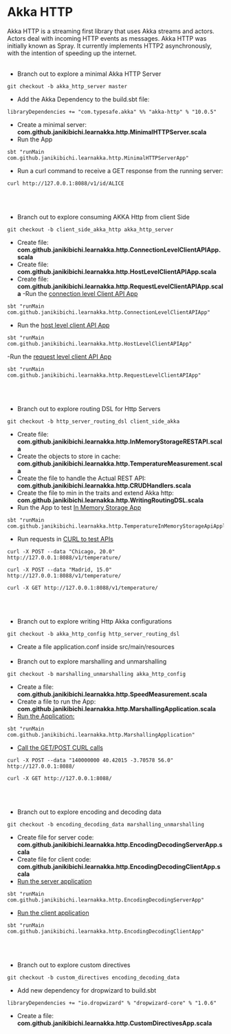 # Akka HTTP

Akka HTTP is a streaming first library that uses Akka streams and actors. Actors deal with incoming HTTP events as messages.
Akka HTTP was initially known as Spray. It currently implements HTTP2 asynchronously, with the intention of speeding up the internet.
<br><br>
- Branch out to explore a minimal Akka HTTP Server
````
git checkout -b akka_http_server master
````
- Add the Akka Dependency to the build.sbt file:
````
libraryDependencies += "com.typesafe.akka" %% "akka-http" % "10.0.5"
````
- Create a minimal server: <b>com.github.janikibichi.learnakka.http.MinimalHTTPServer.scala</b>
- Run the App
````
sbt "runMain com.github.janikibichi.learnakka.http.MinimalHTTPServerApp"
````
- Run a curl command to receive a GET response from the running server:
````
curl http://127.0.0.1:8088/v1/id/ALICE
````
<br><br>
- Branch out to explore consuming AKKA Http from client Side
````
git checkout -b client_side_akka_http akka_http_server
````
- Create file: <b>com.github.janikibichi.learnakka.http.ConnectionLevelClientAPIApp.scala</b>
- Create file: <b>com.github.janikibichi.learnakka.http.HostLevelClientAPIApp.scala</b>
- Create file: <b>com.github.janikibichi.learnakka.http.RequestLevelClientAPIApp.scala</b>
-Run the [connection level Client API App](https://asciinema.org/a/au41haWcDr8Yc4lHQU9RyfAzW)
````
sbt "runMain com.github.janikibichi.learnakka.http.ConnectionLevelClientAPIApp"
````
- Run the [host level client API App](https://asciinema.org/a/YJ48yhY3ckRFB9bN9cnEcpfyS)
````
sbt "runMain com.github.janikibichi.learnakka.http.HostLevelClientAPIApp"
````
-Run the [request level client API App](https://asciinema.org/a/FeyOM6b5yYWykLmvXtCn5HuGe)
````
sbt "runMain com.github.janikibichi.learnakka.http.RequestLevelClientAPIApp"
````
<br><br>
- Branch out to explore routing DSL for Http Servers
````
git checkout -b http_server_routing_dsl client_side_akka

````
- Create file: <b>com.github.janikibichi.learnakka.http.InMemoryStorageRESTAPI.scala</b>
- Create the objects to store in cache: <b>com.github.janikibichi.learnakka.http.TemperatureMeasurement.scala</b>
- Create the file to handle the Actual REST API: <b>com.github.janikibichi.learnakka.http.CRUDHandlers.scala</b>
- Create the file to min in the traits and extend Akka http: <b>com.github.janikibichi.learnakka.http.WritingRoutingDSL.scala</b>
- Run the App to test [In Memory Storage App](https://asciinema.org/a/w8qcJBRYsNiz3S1pkaDzOLDVh)
````
sbt "runMain com.github.janikibichi.learnakka.http.TemperatureInMemoryStorageApiApplication"
````
- Run requests in [CURL to test APIs](https://asciinema.org/a/T7iEGH0dEB0J1kExxpW3dnSrP)
````
curl -X POST --data "Chicago, 20.0" http://127.0.0.1:8088/v1/temperature/

curl -X POST --data "Madrid, 15.0" http://127.0.0.1:8088/v1/temperature/

curl -X GET http://127.0.0.1:8088/v1/temperature/
````
<br><br>
- Branch out to explore writing Http Akka configurations
````
git checkout -b akka_http_config http_server_routing_dsl
````
- Create a file application.conf inside src/main/resources
<br><br>
- Branch out to explore marshalling and unmarshalling
````
git checkout -b marshalling_unmarshalling akka_http_config
````
- Create a file: <b>com.github.janikibichi.learnakka.http.SpeedMeasurement.scala</b>
- Create a file to run the App: <b>com.github.janikibichi.learnakka.http.MarshallingApplication.scala</b>
- [Run the Application:](https://asciinema.org/a/doWA6WtUhWnhQTRsFbxOAbNjD)
````
sbt "runMain com.github.janikibichi.learnakka.http.MarshallingApplication"
````
- [Call the GET/POST CURL calls](https://asciinema.org/a/iqV8ti2oR5EcTaENhCEINrbqH)
````
curl -X POST --data "140000000 40.42015 -3.70578 56.0" http://127.0.0.1:8088/

curl -X GET http://127.0.0.1:8088/
````
<br><br>
- Branch out to explore encoding and decoding data
````
git checkout -b encoding_decoding_data marshalling_unmarshalling
````
- Create file for server code: <b>com.github.janikibichi.learnakka.http.EncodingDecodingServerApp.scala</b>
- Create file for client code: <b>com.github.janikibichi.learnakka.http.EncodingDecodingClientApp.scala</b>
- [Run the server application](https://asciinema.org/a/KdvX89bRPjGHIYUET2rMQqCr8)
````
sbt "runMain com.github.janikibichi.learnakka.http.EncodingDecodingServerApp"
````
- [Run the client application](https://asciinema.org/a/WYRjII2IEN59eZMYHpv96wOHn)
````
sbt "runMain com.github.janikibichi.learnakka.http.EncodingDecodingClientApp"
````
<br><br>
- Branch out to explore custom directives
````
git checkout -b custom_directives encoding_decoding_data
````
- Add new dependency for dropwizard to build.sbt
````
libraryDependencies += "io.dropwizard" % "dropwizard-core" % "1.0.6"
````
- Create a file: <b>com.github.janikibichi.learnakka.http.CustomDirectivesApp.scala</b>
